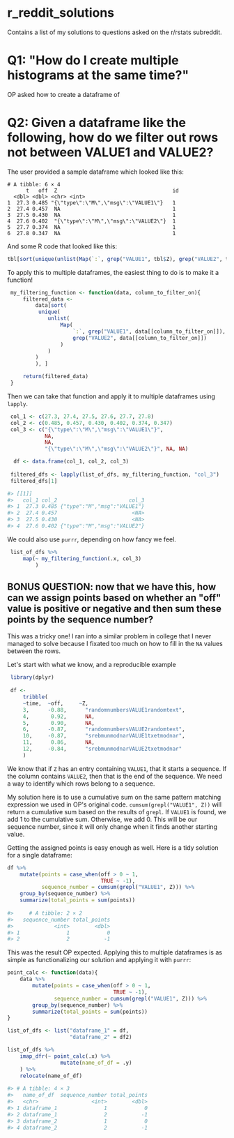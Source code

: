 # r_reddit_solutions
Contains a list of my solutions to questions asked on the r/rstats subreddit.

# Q1: "How do I create multiple histograms at the same time?"

OP asked how to create a dataframe of

# Q2: Given a dataframe like the following, how do we filter out rows not between VALUE1 and VALUE2?
The user provided a sample dataframe which looked like this:

```
# A tibble: 6 × 4
      t   off  Z                                     id
  <dbl> <dbl> <chr> <int>
1  27.3 0.485 "{\"type\":\"M\",\"msg\":\"VALUE1\"}   1
2  27.4 0.457  NA                                    1                                      
3  27.5 0.430  NA                                    1                                     
4  27.6 0.402  "{\"type\":\"M\",\"msg\":\"VALUE2\"}  1                                     
5  27.7 0.374  NA                                    1                                     
6  27.8 0.347  NA                                    1  
```

And some R code that looked like this:

```r
tbl[sort(unique(unlist(Map(`:`, grep("VALUE1", tbl$Z), grep("VALUE2", tbl$Z))))),] 
```

To apply this to multiple dataframes, the easiest thing to do is to make it a function! 

```r
 my_filtering_function <- function(data, column_to_filter_on){
     filtered_data <- 
         data[sort(
          unique(
             unlist(
                 Map(
                     `:`, grep("VALUE1", data[[column_to_filter_on]]), 
                     grep("VALUE2", data[[column_to_filter_on]])
                 )
             )
         )
         ), ]

     return(filtered_data)
 }
```

Then we can take that function and apply it to multiple dataframes using `lapply`. 

```r
 col_1 <- c(27.3, 27.4, 27.5, 27.6, 27.7, 27.8)
 col_2 <- c(0.485, 0.457, 0.430, 0.402, 0.374, 0.347)
 col_3 <- c("{\"type\":\"M\",\"msg\":\"VALUE1\"}", 
            NA, 
            NA, 
            "{\"type\":\"M\",\"msg\":\"VALUE2\"}", NA, NA)

  df <- data.frame(col_1, col_2, col_3)
  
 filtered_dfs <- lapply(list_of_dfs, my_filtering_function, "col_3")
 filtered_dfs[1]

#> [[1]]
#>   col_1 col_2                       col_3
#> 1  27.3 0.485 {"type":"M","msg":"VALUE1"}
#> 2  27.4 0.457                        <NA>
#> 3  27.5 0.430                        <NA>
#> 4  27.6 0.402 {"type":"M","msg":"VALUE2"}
```

We could also use `purrr`, depending on how fancy we feel. 

```r
 list_of_dfs %>%
     map(~ my_filtering_function(.x, col_3)
         )
```

## BONUS QUESTION: now that we have this, how can we assign points based on whether an "off" value is positive or negative and then sum these points by the sequence number?

This was a tricky one! I ran into a similar problem in college that I never managed to solve because I fixated too much on how to fill in the `NA` values between the rows.

Let's start with what we know, and a reproducible example

```r
 library(dplyr)
 
 df <-
     tribble(
     ~time,  ~off,     ~Z,
     3,      -0.88,      "randomnumbersVALUE1randomtext",
     4,       0.92,      NA,
     5,       0.90,      NA,
     6,      -0.87,      "randomnumbersVALUE2randomtext",
     10,     -0.87,      "srebmunmodnarVALUE1txetmodnar",
     11,      0.86,      NA,
     12,     -0.84,      "srebmunmodnarVALUE2txetmodnar"
     )
```

We know that if `Z` has an entry containing `VALUE1`, that it starts a sequence. If the column contains `VALUE2`, then that is the end of the sequence. We need a way to identify which rows belong to a sequence. 

My solution here is to use a cumulative sum on the same pattern matching expression we used in OP's original code. `cumsum(grepl("VALUE1", Z))` will return a cumulative sum based on the results of `grepl`. If `VALUE1` is found, we add 1 to the cumulative sum. Otherwise, we add 0. This will be our sequence number, since it will only change when it finds another starting value.

Getting the assigned points is easy enough as well. Here is a tidy solution for a single dataframe: 

```r
df %>%
    mutate(points = case_when(off > 0 ~ 1, 
                              TRUE ~ -1), 
           sequence_number = cumsum(grepl("VALUE1", Z))) %>%
    group_by(sequence_number) %>%
    summarize(total_points = sum(points))
    
#>     # A tibble: 2 × 2
#>   sequence_number total_points
#>             <int>        <dbl>
#> 1               1            0
#> 2               2           -1
```

This was the result OP expected. Applying this to multiple dataframes is as simple as functionalizing our solution and applying it with `purrr`:

```r
point_calc <- function(data){
    data %>%
        mutate(points = case_when(off > 0 ~ 1, 
                                  TRUE ~ -1), 
               sequence_number = cumsum(grepl("VALUE1", Z))) %>%
        group_by(sequence_number) %>%
        summarize(total_points = sum(points))
}

list_of_dfs <- list("dataframe_1" = df, 
                    "dataframe_2" = df2)

list_of_dfs %>%
    imap_dfr(~ point_calc(.x) %>%
                 mutate(name_of_df = .y)
    ) %>%
    relocate(name_of_df)
    
#> # A tibble: 4 × 3
#>   name_of_df  sequence_number total_points
#>   <chr>                 <int>        <dbl>
#> 1 dataframe_1               1            0
#> 2 dataframe_1               2           -1
#> 3 dataframe_2               1            0
#> 4 dataframe_2               2           -1    
```

